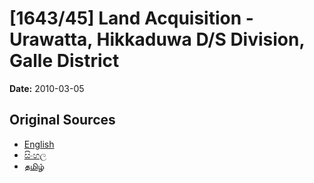 # [1643/45] Land Acquisition - Urawatta, Hikkaduwa D/S Division, Galle District

**Date:** 2010-03-05

## Original Sources

- [English](https://documents.gov.lk/view/extra-gazettes/2010/3/1643-45_E.pdf)
- [සිංහල](https://documents.gov.lk/view/extra-gazettes/2010/3/1643-45_S.pdf)
- [தமிழ்](https://documents.gov.lk/view/extra-gazettes/2010/3/1643-45_T.pdf)
